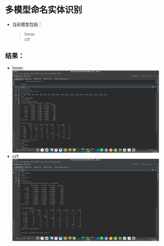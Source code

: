 # 多模型命名实体识别
* 当前模型包括：
    > hmm \
    ctf
## 结果：
* hmm:
![hmm](picture/hmm.png)
* crf:
![ctf](picture/crf.png)